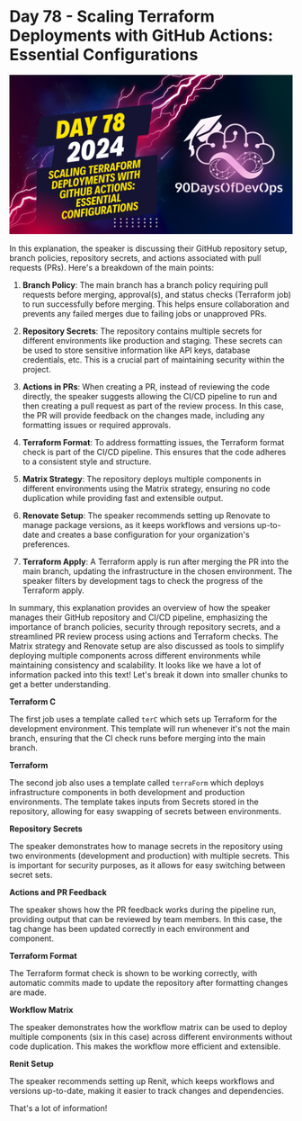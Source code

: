 # Day 78 - Scaling Terraform Deployments with GitHub Actions: Essential Configurations
[![Watch the video](thumbnails/day78.png)](https://www.youtube.com/watch?v=pU8vSCvZIHg)

 In this explanation, the speaker is discussing their GitHub repository setup, branch policies, repository secrets, and actions associated with pull requests (PRs). Here's a breakdown of the main points:

1. **Branch Policy**: The main branch has a branch policy requiring pull requests before merging, approval(s), and status checks (Terraform job) to run successfully before merging. This helps ensure collaboration and prevents any failed merges due to failing jobs or unapproved PRs.

2. **Repository Secrets**: The repository contains multiple secrets for different environments like production and staging. These secrets can be used to store sensitive information like API keys, database credentials, etc. This is a crucial part of maintaining security within the project.

3. **Actions in PRs**: When creating a PR, instead of reviewing the code directly, the speaker suggests allowing the CI/CD pipeline to run and then creating a pull request as part of the review process. In this case, the PR will provide feedback on the changes made, including any formatting issues or required approvals.

4. **Terraform Format**: To address formatting issues, the Terraform format check is part of the CI/CD pipeline. This ensures that the code adheres to a consistent style and structure.

5. **Matrix Strategy**: The repository deploys multiple components in different environments using the Matrix strategy, ensuring no code duplication while providing fast and extensible output.

6. **Renovate Setup**: The speaker recommends setting up Renovate to manage package versions, as it keeps workflows and versions up-to-date and creates a base configuration for your organization's preferences.

7. **Terraform Apply**: A Terraform apply is run after merging the PR into the main branch, updating the infrastructure in the chosen environment. The speaker filters by development tags to check the progress of the Terraform apply.

In summary, this explanation provides an overview of how the speaker manages their GitHub repository and CI/CD pipeline, emphasizing the importance of branch policies, security through repository secrets, and a streamlined PR review process using actions and Terraform checks. The Matrix strategy and Renovate setup are also discussed as tools to simplify deploying multiple components across different environments while maintaining consistency and scalability.
It looks like we have a lot of information packed into this text! Let's break it down into smaller chunks to get a better understanding.

**Terraform C**

The first job uses a template called `terC` which sets up Terraform for the development environment. This template will run whenever it's not the main branch, ensuring that the CI check runs before merging into the main branch.

**Terraform**

The second job also uses a template called `terraForm` which deploys infrastructure components in both development and production environments. The template takes inputs from Secrets stored in the repository, allowing for easy swapping of secrets between environments.

**Repository Secrets**

The speaker demonstrates how to manage secrets in the repository using two environments (development and production) with multiple secrets. This is important for security purposes, as it allows for easy switching between secret sets.

**Actions and PR Feedback**

The speaker shows how the PR feedback works during the pipeline run, providing output that can be reviewed by team members. In this case, the tag change has been updated correctly in each environment and component.

**Terraform Format**

The Terraform format check is shown to be working correctly, with automatic commits made to update the repository after formatting changes are made.

**Workflow Matrix**

The speaker demonstrates how the workflow matrix can be used to deploy multiple components (six in this case) across different environments without code duplication. This makes the workflow more efficient and extensible.

**Renit Setup**

The speaker recommends setting up Renit, which keeps workflows and versions up-to-date, making it easier to track changes and dependencies.

That's a lot of information!
